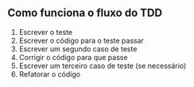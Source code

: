 ## Como funciona o fluxo do TDD

1. Escrever o teste
2. Escrever o código para o teste passar
3. Escrever um segundo caso de teste
4. Corrigir o código para que passe
5. Escrever um terceiro caso de teste (se necessário)
6. Refatorar o código
